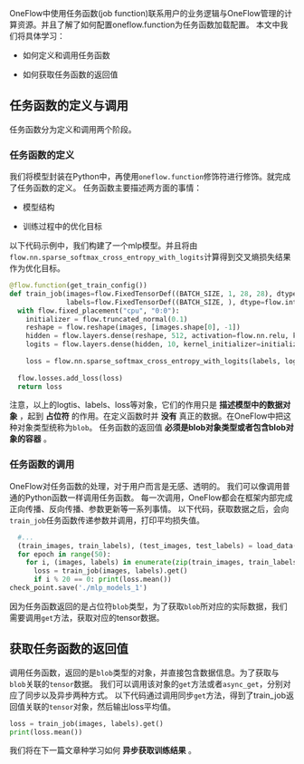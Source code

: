 
OneFlow中使用任务函数(job function)联系用户的业务逻辑与OneFlow管理的计算资源。并且了解了如何配置oneflow.function为任务函数加载配置。
本文中我们将具体学习：

* 如何定义和调用任务函数

* 如何获取任务函数的返回值

## 任务函数的定义与调用
任务函数分为定义和调用两个阶段。
### 任务函数的定义
我们将模型封装在Python中，再使用`oneflow.function`修饰符进行修饰。就完成了任务函数的定义。
任务函数主要描述两方面的事情：

* 模型结构

* 训练过程中的优化目标

以下代码示例中，我们构建了一个mlp模型。并且将由`flow.nn.sparse_softmax_cross_entropy_with_logits`计算得到交叉熵损失结果作为优化目标。
```python
@flow.function(get_train_config())
def train_job(images=flow.FixedTensorDef((BATCH_SIZE, 1, 28, 28), dtype=flow.float),
              labels=flow.FixedTensorDef((BATCH_SIZE, ), dtype=flow.int32)):
  with flow.fixed_placement("cpu", "0:0"):
    initializer = flow.truncated_normal(0.1)
    reshape = flow.reshape(images, [images.shape[0], -1])
    hidden = flow.layers.dense(reshape, 512, activation=flow.nn.relu, kernel_initializer=initializer)
    logits = flow.layers.dense(hidden, 10, kernel_initializer=initializer)
    
    loss = flow.nn.sparse_softmax_cross_entropy_with_logits(labels, logits, name="softmax_loss")
  
  flow.losses.add_loss(loss)
  return loss
```
注意，以上的logtis、labels、loss等对象，它们的作用只是 **描述模型中的数据对象** ，起到 **占位符** 的作用。在定义函数时并 **没有** 真正的数据。在OneFlow中把这种对象类型统称为`blob`。
任务函数的返回值 **必须是blob对象类型或者包含blob对象的容器** 。

### 任务函数的调用
OneFlow对任务函数的处理，对于用户而言是无感、透明的。
我们可以像调用普通的Python函数一样调用任务函数。
每一次调用，OneFlow都会在框架内部完成正向传播、反向传播、参数更新等一系列事情。
以下代码，获取数据之后，会向`train_job`任务函数传递参数并调用，打印平均损失值。
```python
  #...
  (train_images, train_labels), (test_images, test_labels) = load_data(BATCH_SIZE)
  for epoch in range(50):
    for i, (images, labels) in enumerate(zip(train_images, train_labels)):
      loss = train_job(images, labels).get()
      if i % 20 == 0: print(loss.mean())
check_point.save('./mlp_models_1')
```
因为任务函数返回的是占位符`blob`类型，为了获取`blob`所对应的实际数据，我们需要调用`get`方法，获取对应的tensor数据。

## 获取任务函数的返回值
调用任务函数，返回的是`blob`类型的对象，并直接包含数据信息。为了获取与`blob`关联的`tensor`数据。
我们可以调用该对象的`get`方法或者`async_get`，分别对应了同步以及异步两种方式。
以下代码通过调用同步`get`方法，得到了train_job返回值关联的`tensor`对象，然后输出loss平均值。
```python
loss = train_job(images, labels).get()
print(loss.mean())
```

我们将在下一篇文章种学习如何 **异步获取训练结果** 。